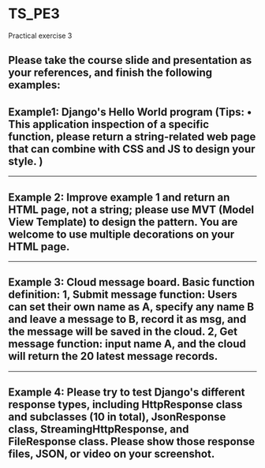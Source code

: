 # TS_PE3
Practical exercise 3

Please take the course slide and presentation as your references, and finish the following examples:
---

## Example1: Django's Hello World program (Tips: • This application inspection of a specific function, please return a string-related web page that can combine with CSS and JS to design your style. )

---
## Example 2: Improve example 1 and return an HTML page, not a string; please use MVT (Model View Template) to design the pattern. You are welcome to use multiple decorations on your HTML page.

---
## Example 3: Cloud message board. Basic function definition: 1, Submit message function: Users can set their own name as A, specify any name B and leave a message to B, record it as msg, and the message will be saved in the cloud. 2, Get message function: input name A, and the cloud will return the 20 latest message records.

---
## Example 4: Please try to test Django's different response types, including HttpResponse class and subclasses (10 in total), JsonResponse class, StreamingHttpResponse, and FileResponse class. Please show those response files, JSON, or video on your screenshot. 
